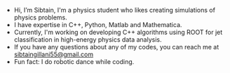 - Hi, I’m Sibtain, I'm a physics student who likes creating simulations of physics problems.
- I have expertise in C++, Python, Matlab and Mathematica.
- Currently, I'm working on developing C++ algorithms using ROOT for jet classification in high-energy physics data analysis.
- If you have any questions about any of my codes, you can reach me at sibtaingillani55@gmail.com
- Fun fact: I do robotic dance while coding.

<!---
SsibtainAli/SsibtainAli is a ✨ special ✨ repository because its `README.md` (this file) appears on your GitHub profile.
You can click the Preview link to take a look at your changes.
--->
